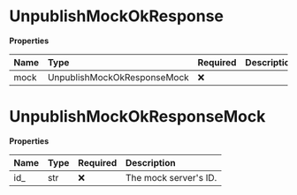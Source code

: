 # UnpublishMockOkResponse

**Properties**

| Name | Type                        | Required | Description |
| :--- | :-------------------------- | :------- | :---------- |
| mock | UnpublishMockOkResponseMock | ❌       |             |

# UnpublishMockOkResponseMock

**Properties**

| Name | Type | Required | Description           |
| :--- | :--- | :------- | :-------------------- |
| id\_ | str  | ❌       | The mock server's ID. |
